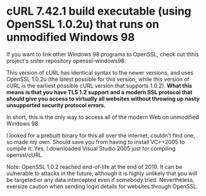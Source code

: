 # cURL 7.42.1 build executable (using OpenSSL 1.0.2u) that runs on unmodified Windows 98

If you want to link other Windows 98 programs to OpenSSL, check out thhis project's sister repository openssl-windows98.

This version of cURL has identical syntax to the newer versions, and uses OpenSSL 1.0.2u (the latest possible for this version, while this version of cURL
is the earliest possible cURL version that supports 1.0.2). **What this means is that you have TLS 1.2 support and a modern SSL protocol that should give
you access to virtually all websites without throwing up nasty unsupported security protocol errors.**

In short, this is the only way to access all of the modern Web on unmodified Windows 98.

I looked for a prebuilt binary for this all over the internet, couldn't find one, so made my own. Should save you from having to install VC++2005 to compile it. Yes, I downloaded Visual Studio 2005 just for compiling openssl/cURL.

Note: OpenSSL 1.0.2 reached end-of-life at the end of 2019. It can be vulnerable to attacks in the future, although it is highly unlikely that you will be
targeted or any data intercepted even if somebody tried. Nevertheless, exersize caution when sending login details for websites through OpenSSL.
